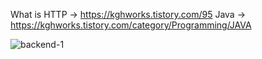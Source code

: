 
What is HTTP -> https://kghworks.tistory.com/95
Java -> https://kghworks.tistory.com/category/Programming/JAVA


![backend-1](https://user-images.githubusercontent.com/53042858/228156594-5d49f42f-0c1e-4aff-95d8-1e73e56c1299.png)


